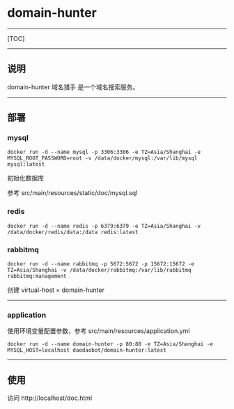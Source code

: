 # domain-hunter

---

[TOC]

---

## 说明

domain-hunter 域名猎手 是一个域名搜索服务。

---

## 部署

### mysql

```shell
docker run -d --name mysql -p 3306:3306 -e TZ=Asia/Shanghai -e MYSQL_ROOT_PASSWORD=root -v /data/docker/mysql:/var/lib/mysql mysql:latest
```

初始化数据库

参考 src/main/resources/static/doc/mysql.sql

### redis

```shell
docker run -d --name redis -p 6379:6379 -e TZ=Asia/Shanghai -v /data/docker/redis/data:/data redis:latest
```

### rabbitmq

```shell
docker run -d --name rabbitmq -p 5672:5672 -p 15672:15672 -e TZ=Asia/Shanghai -v /data/docker/rabbitmq:/var/lib/rabbitmq rabbitmq:management
```

创建 virtual-host = domain-hunter

---

### application

使用环境变量配置参数，参考 src/main/resources/application.yml

```shell
docker run -d --name domain-hunter -p 80:80 -e TZ=Asia/Shanghai -e MYSQL_HOST=localhost daodaobot/domain-hunter:latest
```

---

## 使用

访问 http://localhost/doc.html
